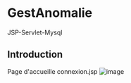 # GestAnomalie
JSP-Servlet-Mysql
## Introduction
Page d'accueille connexion.jsp
![image](https://user-images.githubusercontent.com/45466806/59231327-2f0ba580-8bd8-11e9-893b-3717a6cdbb82.png)


